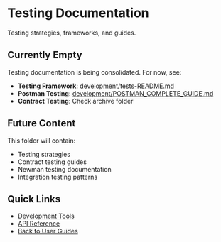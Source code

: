 # Testing Documentation

Testing strategies, frameworks, and guides.

## Currently Empty

Testing documentation is being consolidated. For now, see:

- **Testing Framework**: [development/tests-README.md](../development/tests-README.md)
- **Postman Testing**: [development/POSTMAN_COMPLETE_GUIDE.md](../development/POSTMAN_COMPLETE_GUIDE.md)
- **Contract Testing**: Check archive folder

## Future Content

This folder will contain:
- Testing strategies
- Contract testing guides
- Newman testing documentation
- Integration testing patterns

## Quick Links

- [Development Tools](../development/)
- [API Reference](../api-reference/)
- [Back to User Guides](..)